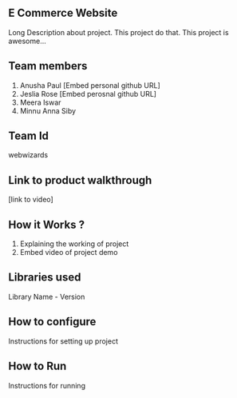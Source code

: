 ## E Commerce Website
Long Description about project. This project do that. This project is awesome...
## Team members
1. Anusha Paul [Embed personal github URL]
2. Jeslia Rose [Embed perosnal github URL]
3. Meera Iswar
4. Minnu Anna Siby
## Team Id
webwizards
## Link to product walkthrough
[link to video]
## How it Works ?
1. Explaining the working of project
2. Embed video of project demo
## Libraries used
Library Name - Version
## How to configure
Instructions for setting up project
## How to Run
Instructions for running
